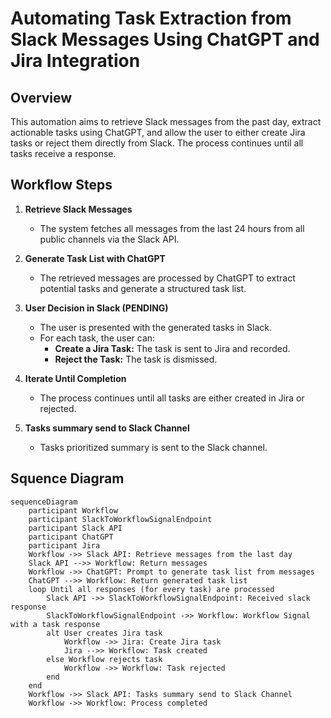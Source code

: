 # Automating Task Extraction from Slack Messages Using ChatGPT and Jira Integration

## Overview

This automation aims to retrieve Slack messages from the past day,
extract actionable tasks using ChatGPT, and allow the user to either
create Jira tasks or reject them directly from Slack. The process continues until all tasks receive a response.

## Workflow Steps

1. **Retrieve Slack Messages**
    - The system fetches all messages from the last 24 hours from all public channels via the Slack API.

2. **Generate Task List with ChatGPT**
    - The retrieved messages are processed by ChatGPT to extract potential tasks and generate a structured task list.

3. **User Decision in Slack (PENDING)**
    - The user is presented with the generated tasks in Slack.
    - For each task, the user can:
        - **Create a Jira Task:** The task is sent to Jira and recorded.
        - **Reject the Task:** The task is dismissed.

4. **Iterate Until Completion**
    - The process continues until all tasks are either created in Jira or rejected.

5. **Tasks summary send to Slack Channel**
    - Tasks prioritized summary is sent to the Slack channel.

## Squence Diagram

```mermaid 
sequenceDiagram
    participant Workflow
    participant SlackToWorkflowSignalEndpoint
    participant Slack API
    participant ChatGPT
    participant Jira
    Workflow ->> Slack API: Retrieve messages from the last day
    Slack API -->> Workflow: Return messages
    Workflow ->> ChatGPT: Prompt to generate task list from messages
    ChatGPT -->> Workflow: Return generated task list
    loop Until all responses (for every task) are processed
        Slack API ->> SlackToWorkflowSignalEndpoint: Received slack response
        SlackToWorkflowSignalEndpoint ->> Workflow: Workflow Signal with a task response
        alt User creates Jira task
            Workflow ->> Jira: Create Jira task
            Jira -->> Workflow: Task created
        else Workflow rejects task
            Workflow ->> Workflow: Task rejected
        end
    end
    Workflow ->> Slack API: Tasks summary send to Slack Channel
    Workflow ->> Workflow: Process completed
```